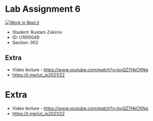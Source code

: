 # Lab Assignment 6

[![Work in Repl.it](https://classroom.github.com/assets/work-in-replit-14baed9a392b3a25080506f3b7b6d57f295ec2978f6f33ec97e36a161684cbe9.svg)](https://classroom.github.com/online_ide?assignment_repo_id=4431213&assignment_repo_type=AssignmentRepo)

- Student: Rustam Zokirov
- ID: U1910049
- Section: 002

## Extra
- Video lecture - https://www.youtube.com/watch?v=bvQZ7HkCKNg
- https://t.me/iut_ip2021/22

# Extra
- Video lecture - https://www.youtube.com/watch?v=bvQZ7HkCKNg
- https://t.me/iut_ip2021/22
